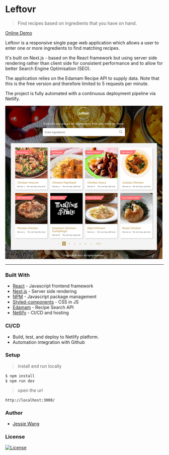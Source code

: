 # Leftovr

> Find recipes based on ingredients that you have on hand.

[Online Demo](https://leftovr.netlify.app/)

Leftovr is a responsive single page web application which allows a user 
to enter one or more ingredients to find matching recipes.

It's built on Next.js - based on the React framework but 
using server side rendering rather than client side for consistent performance
and to allow for better Search Engine Optimisation (SEO).  

The application relies on the Edamam Recipe API to supply data. Note that
this is the free version and therefore limited to 5 requests per minute.

The project is fully automated with a continuous deployment pipeline via Netlify.

![Leftovr - Find recipes based on ingredients that you have on hand.](leftovr-preview.png)


---

### Built With

* [React](https://reactjs.org/) - Javascript frontend framework
* [Next.js](https://nextjs.org/) - Server side rendering
* [NPM](https://www.npmjs.com/) - Javascript package management
* [Styled-components](https://github.com/styled-components/styled-components) -  CSS in JS
* [Edamam](https://www.edamam.com/) - Recipe Search API
* [Netlify](https://www.netlify.com/) - CI/CD and hosting

### CI/CD

- Build, test, and deploy to Netlify platform.
- Automation integration with Github

### Setup

> install and run locally

```
$ npm install 
$ npm run dev
```

> open the url

```
http://localhost:3000/
```

### Author

- [Jessie Wang](https://github.com/koalamango)

### License

[![License](http://img.shields.io/:license-mit-blue.svg?style=flat-square)](http://badges.mit-license.org)


